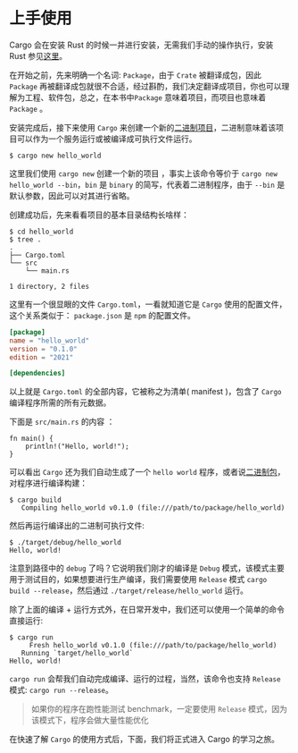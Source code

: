 # 上手使用

Cargo 会在安装 Rust 的时候一并进行安装，无需我们手动的操作执行，安装 Rust 参见[这里](https://course.rs/first-try/installation.html)。

在开始之前，先来明确一个名词: `Package`，由于 `Crate` 被翻译成包，因此 `Package` 再被翻译成包就很不合适，经过斟酌，我们决定翻译成项目，你也可以理解为工程、软件包，总之，在本书中`Package` 意味着项目，而项目也意味着 `Package` 。

安装完成后，接下来使用 `Cargo` 来创建一个新的[二进制项目](https://course.rs/basic/crate-module/crate.html)，二进制意味着该项目可以作为一个服务运行或被编译成可执行文件运行。

```rust,ignore,mdbook-runnable
$ cargo new hello_world
```

这里我们使用 `cargo new` 创建一个新的项目 ，事实上该命令等价于 `cargo new hello_world --bin`，`bin` 是 `binary` 的简写，代表着二进制程序，由于 `--bin` 是默认参数，因此可以对其进行省略。

创建成功后，先来看看项目的基本目录结构长啥样：

```shell
$ cd hello_world
$ tree .
.
├── Cargo.toml
└── src
    └── main.rs

1 directory, 2 files
```

这里有一个很显眼的文件 `Cargo.toml`，一看就知道它是 `Cargo` 使用的配置文件，这个关系类似于： `package.json` 是 `npm` 的配置文件。

```toml
[package]
name = "hello_world"
version = "0.1.0"
edition = "2021"

[dependencies]
```

以上就是 `Cargo.toml` 的全部内容，它被称之为清单( manifest )，包含了 `Cargo` 编译程序所需的所有元数据。

下面是 `src/main.rs` 的内容 ：

```rust,ignore,mdbook-runnable
fn main() {
    println!("Hello, world!");
}
```

可以看出 `Cargo` 还为我们自动生成了一个 `hello world` 程序，或者说[二进制包](https://course.rs/basic/crate-module/crate.html)，对程序进行编译构建：

```shell
$ cargo build
   Compiling hello_world v0.1.0 (file:///path/to/package/hello_world)
```

然后再运行编译出的二进制可执行文件:

```shell
$ ./target/debug/hello_world
Hello, world!
```

注意到路径中的 `debug` 了吗？它说明我们刚才的编译是 `Debug` 模式，该模式主要用于测试目的，如果想要进行生产编译，我们需要使用 `Release` 模式 `cargo build --release`，然后通过 `./target/release/hello_world` 运行。

除了上面的编译 + 运行方式外，在日常开发中，我们还可以使用一个简单的命令直接运行:

```shell
$ cargo run
     Fresh hello_world v0.1.0 (file:///path/to/package/hello_world)
   Running `target/hello_world`
Hello, world!
```

`cargo run` 会帮我们自动完成编译、运行的过程，当然，该命令也支持 `Release` 模式: `cargo run --release`。

> 如果你的程序在跑性能测试 benchmark，一定要使用 `Release` 模式，因为该模式下，程序会做大量性能优化

在快速了解 `Cargo` 的使用方式后，下面，我们将正式进入 Cargo 的学习之旅。
